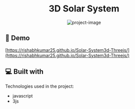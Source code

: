 <h1 align="center" id="title">3D Solar System</h1>

<p align="center"><img src="https://socialify.git.ci/RishabhKumar25/Solar-System3d-Threejs/image?description=1&amp;descriptionEditable=It%20is%20a%20fun%20project%20built%20in%203js.%20This%20project%20is%20a%203d%20demonstration%20of%20our%20solar%20system.%20&amp;language=1&amp;name=1&amp;owner=1&amp;theme=Light" alt="project-image"></p>

<h2>🚀 Demo</h2>

[https://rishabhkumar25.github.io/Solar-System3d-Threejs/](https://rishabhkumar25.github.io/Solar-System3d-Threejs/)
  
  
<h2>💻 Built with</h2>

Technologies used in the project:

*   javascript
*   3js

